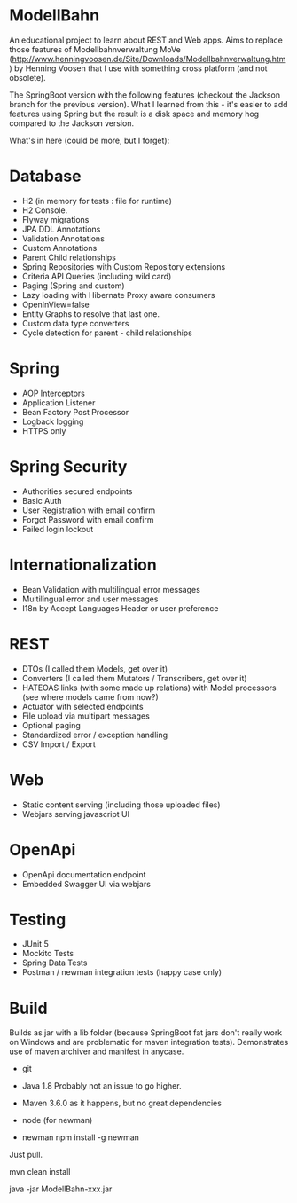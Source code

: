 # ModellBahn

An educational project to learn about REST and Web apps.
Aims to replace those features of Modellbahnverwaltung MoVe (http://www.henningvoosen.de/Site/Downloads/Modellbahnverwaltung.htm) by Henning Voosen that I use with something cross platform (and not obsolete).

The SpringBoot version with the following features (checkout the Jackson branch for the previous version).
What I learned from this - it's easier to add features using Spring but the result is a disk space and memory hog compared to the Jackson version.

What's in here (could be more, but I forget):

# Database

* H2 (in memory for tests : file for runtime)
* H2 Console.
* Flyway migrations
* JPA DDL Annotations
* Validation Annotations
* Custom Annotations
* Parent Child relationships
* Spring Repositories with Custom Repository extensions
* Criteria API Queries (including wild card)
* Paging (Spring and custom)
* Lazy loading with Hibernate Proxy aware consumers
* OpenInView=false
* Entity Graphs to resolve that last one.
* Custom data type converters
* Cycle detection for parent - child relationships

# Spring

* AOP Interceptors
* Application Listener
* Bean Factory Post Processor
* Logback logging
* HTTPS only

# Spring Security

* Authorities secured endpoints
* Basic Auth
* User Registration with email confirm
* Forgot Password with email confirm
* Failed login lockout

# Internationalization

* Bean Validation with multilingual error messages
* Multilingual error and user messages
* I18n by Accept Languages Header or user preference

# REST

* DTOs (I called them Models, get over it)
* Converters (I called them Mutators / Transcribers, get over it)
* HATEOAS links (with some made up relations) with Model processors (see where models came from now?)
* Actuator with selected endpoints
* File upload via multipart messages
* Optional paging
* Standardized error / exception handling
* CSV Import / Export

# Web

* Static content serving (including those uploaded files)
* Webjars serving javascript UI

# OpenApi

* OpenApi documentation endpoint
* Embedded Swagger UI via webjars

# Testing

* JUnit 5
* Mockito Tests
* Spring Data Tests
* Postman / newman integration tests (happy case only)

# Build

Builds as jar with a lib folder (because SpringBoot fat jars don't really work on Windows and are problematic for maven integration tests).
Demonstrates use of maven archiver and manifest in anycase.

* git

* Java 1.8
  Probably not an issue to go higher.
  
* Maven
  3.6.0 as it happens, but no great dependencies
  
* node (for newman)

* newman 
  npm install -g newman

Just pull.

mvn clean install

java -jar ModellBahn-xxx.jar